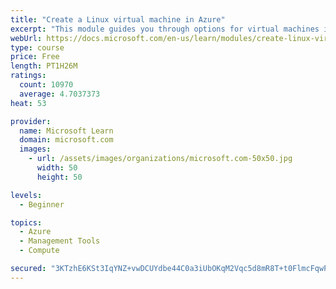 ```yaml
---
title: "Create a Linux virtual machine in Azure"
excerpt: "This module guides you through options for virtual machines in Azure, creating and connecting a Linux virtual machine, and configuring your network settings."
webUrl: https://docs.microsoft.com/en-us/learn/modules/create-linux-virtual-machine-in-azure/
type: course
price: Free
length: PT1H26M
ratings:
  count: 10970
  average: 4.7037373
heat: 53

provider:
  name: Microsoft Learn
  domain: microsoft.com
  images:
    - url: /assets/images/organizations/microsoft.com-50x50.jpg
      width: 50
      height: 50

levels:
  - Beginner

topics:
  - Azure
  - Management Tools
  - Compute

secured: "3KTzhE6KSt3IqYNZ+vwDCUYdbe44C0a3iUbOKqM2Vqc5d8mR8T+t0FlmcFqwPMZy6E5rt54qgskusRdiU3y4CF8n9mCqE2HLzhor5oW5947KBbq3gTD/d6+SUx+0SxU9Zmrs8A0kocrx2QNjVFvXcUCgLyWHSODmDML53xOqElYjjrFIA1bw8nNKsZMP1lHfJBy71WIiv7bE2HQGSdkGklokhGMEB2++4txpZF0WBs464cjPTKAZjtxun037X0bR3b+xH0M12Xpf6kffmqKCNYs7rQ2ldyyyDHJ5NZQoMRrgRz0WNsGgzVEmqUUODc/rulSNY1yduAii8J69PKXUOGclRLoxL/r/go3kmjwSWZWuKrH35K6p41IjmgKZka6tDQ1E7vfnz8OpDYb3aYpC1BzdEfRfV+RDAS7QVJqnznk=;M+N79gK+/guCKxuu6SiuHg=="
---
```


